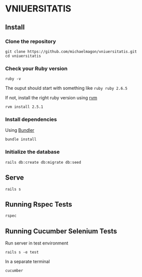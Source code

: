 # VNIUERSITATIS

## Install

### Clone the repository

```shell
git clone https://github.com/michaelmagon/vniuersitatis.git
cd vniuersitatis
```

### Check your Ruby version

```shell
ruby -v
```

The ouput should start with something like `ruby ruby 2.6.5`

If not, install the right ruby version using [rvm](https://rvm.io/)

```shell
rvm install 2.5.1
```

### Install dependencies

Using [Bundler](https://github.com/bundler/bundler)

```shell
bundle install
```

### Initialize the database

```shell
rails db:create db:migrate db:seed
```

## Serve

```shell
rails s
```

## Running Rspec Tests

```shell
rspec
```

## Running Cucumber Selenium Tests

Run server in test environment

```shell
rails s -e test
```

In a separate terminal

```shell
cucumber
```
